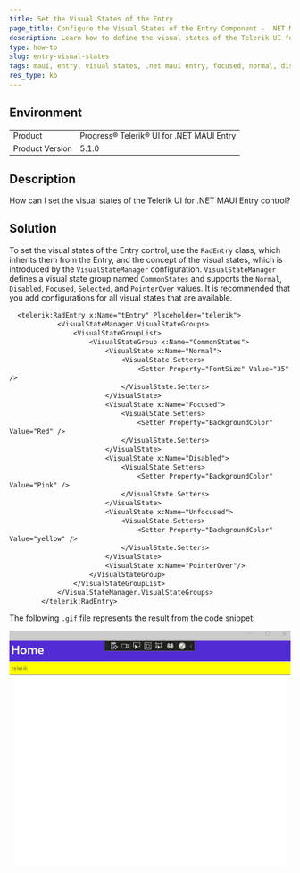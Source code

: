 ```yaml
---
title: Set the Visual States of the Entry
page_title: Configure the Visual States of the Entry Component - .NET MAUI Knowledge Base
description: Learn how to define the visual states of the Telerik UI for .NET MAUI Entry control.
type: how-to
slug: entry-visual-states
tags: maui, entry, visual states, .net maui entry, focused, normal, disabled, hover
res_type: kb
---
```


## Environment

<table>
	<tbody>
    <tr>
      <td>Product</td>
      <td>Progress® Telerik® UI for .NET MAUI Entry</td>
    </tr>
  	<tr>
  		<td>Product Version</td>
  		<td>5.1.0</td>
  	</tr>
	</tbody>
</table>


## Description

How can I set the visual states of the Telerik UI for .NET MAUI Entry control?

## Solution

To set the visual states of the Entry control, use the `RadEntry` class, which inherits them from the Entry, and the concept of the visual states, which is introduced by the `VisualStateManager` configuration. `VisualStateManager` defines a visual state group named `CommonStates` and supports the `Normal`, `Disabled`, `Focused`, `Selected`, and `PointerOver` values. It is recommended that you add configurations for all visual states that are available.

```XAML
  <telerik:RadEntry x:Name="tEntry" Placeholder="telerik">
            <VisualStateManager.VisualStateGroups>
                <VisualStateGroupList>
                    <VisualStateGroup x:Name="CommonStates">
                        <VisualState x:Name="Normal">
                            <VisualState.Setters>
                                <Setter Property="FontSize" Value="35" />
                            </VisualState.Setters>
                        </VisualState>
                        <VisualState x:Name="Focused">
                            <VisualState.Setters>
                                <Setter Property="BackgroundColor" Value="Red" />
                            </VisualState.Setters>
                        </VisualState>
                        <VisualState x:Name="Disabled">
                            <VisualState.Setters>
                                <Setter Property="BackgroundColor" Value="Pink" />
                            </VisualState.Setters>
                        </VisualState>
                        <VisualState x:Name="Unfocused">
                            <VisualState.Setters>
                                <Setter Property="BackgroundColor"  Value="yellow" />
                            </VisualState.Setters>
                        </VisualState>
                        <VisualState x:Name="PointerOver"/>
                    </VisualStateGroup>
                </VisualStateGroupList>
            </VisualStateManager.VisualStateGroups>
        </telerik:RadEntry>
```


The following `.gif` file represents the result from the code snippet:

![End result for setting the visual states of the Telerik UI for .NET MAUI Entry control](images/entry-visual-states.gif)

